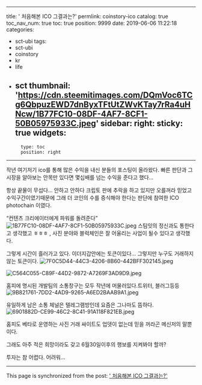 
---
title: '<coinstory> 처음해본 ICO 그결과는?'
permlink: coinstory-ico
catalog: true
toc_nav_num: true
toc: true
position: 9999
date: 2019-06-06 11:22:18
categories:
- sct-ubi
tags:
- sct-ubi
- coinstory
- kr
- life
- sct
thumbnail: 'https://cdn.steemitimages.com/DQmVoc6TCg6QbpuzEWD7dnByxTFtUtZWvKTay7rRa4uHNcw/1B77FC10-08DF-4AF7-8CF1-50B05975933C.jpeg'
sidebar:
    right:
        sticky: true
widgets:
    -
        type: toc
        position: right
---


작년 여기저기 ico를 통해 많은 수익을 내신 분들의 포스팅이 올라왔다. 
빠른 판단과 그 시장을 알아보는 안목만 있다면 몇십배를 넘는 수익을 준다고 했다...

항상 끝물이 무섭다...
안하고 안하다 크립토 판에 추락을 하고 있지만 오를꺼라 믿었고 수익구간이였기때문에 그래 더 코인의 수를 증식해야 한다는 판단에 참여한 ICO photochain 이였다. 

“컨텐츠 크리에이터에게 파워를 돌려준다”
![1B77FC10-08DF-4AF7-8CF1-50B05975933C.jpeg](https://cdn.steemitimages.com/DQmVoc6TCg6QbpuzEWD7dnByxTFtUtZWvKTay7rRa4uHNcw/1B77FC10-08DF-4AF7-8CF1-50B05975933C.jpeg)
스팀잇의 정신과도 통한다고 생각했고 ㅎㅎㅎ , 사진 분야와 블럭체인은 잘 어울리는 사업이 될수 있다고 생각했다. 

그렇게 시간이 흘러가고 있다. 이더지갑안에는 토큰이있다...
그렇지만 누구도 거래하지않는 토큰이다. 
![7F0C5D44-44C3-4206-8B60-442BFF302145.jpeg](https://cdn.steemitimages.com/DQmRTifyVCDMnFqkHY7jxWpjAafhqfirp6n7LvF4kNGSGTi/7F0C5D44-44C3-4206-8B60-442BFF302145.jpeg)

![C564C055-C89F-44D2-9872-A7269F3AD9D9.jpeg](https://cdn.steemitimages.com/DQmNZNxjty5XBdBAxxprswajsUb9tEcDjHMuGYnwKXvoiGP/C564C055-C89F-44D2-9872-A7269F3AD9D9.jpeg)

홈피에 명시된 개발팀의 소통창구는 모두 작년에 머물러있다.트위터, 블러그등등 
![9B821761-7DD2-4AD9-9265-A6ED2BAAB9A1.jpeg](https://cdn.steemitimages.com/DQmXp3Zi3thaMmqiKDQxyZhduYMijseoCk692LE6bHYBP6y/9B821761-7DD2-4AD9-9265-A6ED2BAAB9A1.jpeg)

유일하게 남은 소통 체널은 텔레그램방인데 요즘은 그나마도 뜸하다. 
![6901882D-CE99-46C2-8C41-91A118F821EB.jpeg](https://cdn.steemitimages.com/DQmY7hRaj2vpVWDgwBJenNM544Fvny8c27UC6WLttxYn4pe/6901882D-CE99-46C2-8C41-91A118F821EB.jpeg)

홈피도 베타로 운영하는 사진 거래 싸이트도 업뎃이 없는데 믿을 꺼라곤 메신저의 말뿐이다. 

그래도 아주 적은 희망이라도 갖고 6월30일이후의 행보를 지켜봐야 할까?

투자는 참 어렵다. 어려워...

- - -

This page is synchronized from the post: ['<coinstory> 처음해본 ICO 그결과는?'](https://steemit.com/@kingbit/coinstory-ico)
